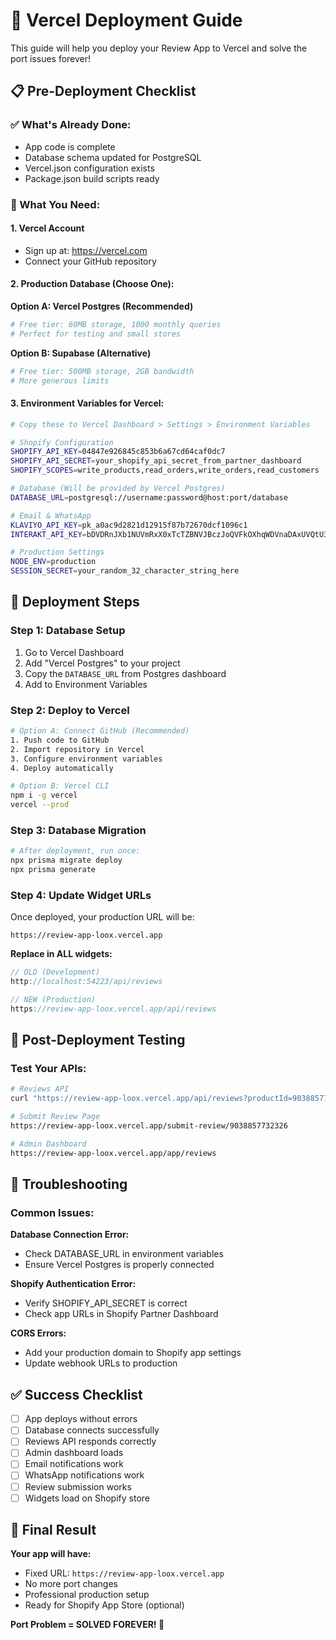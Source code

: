 # 🚀 Vercel Deployment Guide

This guide will help you deploy your Review App to Vercel and solve the port issues forever!

## 📋 Pre-Deployment Checklist

### ✅ What's Already Done:
- App code is complete
- Database schema updated for PostgreSQL
- Vercel.json configuration exists
- Package.json build scripts ready

### 🔧 What You Need:

#### 1. **Vercel Account**
- Sign up at: https://vercel.com
- Connect your GitHub repository

#### 2. **Production Database (Choose One):**

**Option A: Vercel Postgres (Recommended)**
```bash
# Free tier: 60MB storage, 1000 monthly queries
# Perfect for testing and small stores
```

**Option B: Supabase (Alternative)**
```bash
# Free tier: 500MB storage, 2GB bandwidth
# More generous limits
```

#### 3. **Environment Variables for Vercel:**

```bash
# Copy these to Vercel Dashboard > Settings > Environment Variables

# Shopify Configuration
SHOPIFY_API_KEY=04847e926845c853b6a67cd64caf0dc7
SHOPIFY_API_SECRET=your_shopify_api_secret_from_partner_dashboard
SHOPIFY_SCOPES=write_products,read_orders,write_orders,read_customers

# Database (Will be provided by Vercel Postgres)
DATABASE_URL=postgresql://username:password@host:port/database

# Email & WhatsApp
KLAVIYO_API_KEY=pk_a0ac9d2821d12915f87b72670dcf1096c1
INTERAKT_API_KEY=bDVDRnJXb1NUVmRxX0xTcTZBNVJBczJoQVFkOXhqWDVnaDAxUVQtU3NQazo=

# Production Settings
NODE_ENV=production
SESSION_SECRET=your_random_32_character_string_here
```

## 🚀 Deployment Steps

### Step 1: Database Setup
1. Go to Vercel Dashboard
2. Add "Vercel Postgres" to your project
3. Copy the `DATABASE_URL` from Postgres dashboard
4. Add to Environment Variables

### Step 2: Deploy to Vercel
```bash
# Option A: Connect GitHub (Recommended)
1. Push code to GitHub
2. Import repository in Vercel
3. Configure environment variables
4. Deploy automatically

# Option B: Vercel CLI
npm i -g vercel
vercel --prod
```

### Step 3: Database Migration
```bash
# After deployment, run once:
npx prisma migrate deploy
npx prisma generate
```

### Step 4: Update Widget URLs
Once deployed, your production URL will be:
```
https://review-app-loox.vercel.app
```

**Replace in ALL widgets:**
```javascript
// OLD (Development)
http://localhost:54223/api/reviews

// NEW (Production) 
https://review-app-loox.vercel.app/api/reviews
```

## 🎯 Post-Deployment Testing

### Test Your APIs:
```bash
# Reviews API
curl "https://review-app-loox.vercel.app/api/reviews?productId=9038857732326&limit=5"

# Submit Review Page
https://review-app-loox.vercel.app/submit-review/9038857732326

# Admin Dashboard
https://review-app-loox.vercel.app/app/reviews
```

## 🔧 Troubleshooting

### Common Issues:

**Database Connection Error:**
- Check DATABASE_URL in environment variables
- Ensure Vercel Postgres is properly connected

**Shopify Authentication Error:**  
- Verify SHOPIFY_API_SECRET is correct
- Check app URLs in Shopify Partner Dashboard

**CORS Errors:**
- Add your production domain to Shopify app settings
- Update webhook URLs to production

## ✅ Success Checklist

- [ ] App deploys without errors
- [ ] Database connects successfully  
- [ ] Reviews API responds correctly
- [ ] Admin dashboard loads
- [ ] Email notifications work
- [ ] WhatsApp notifications work
- [ ] Review submission works
- [ ] Widgets load on Shopify store

## 🎉 Final Result

**Your app will have:**
- Fixed URL: `https://review-app-loox.vercel.app`
- No more port changes
- Professional production setup
- Ready for Shopify App Store (optional)

**Port Problem = SOLVED FOREVER! 🎯** 